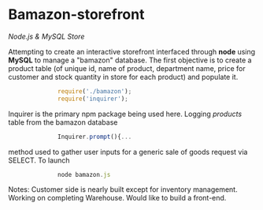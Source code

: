 # Bamazon-storefront
*Node.js &amp; MySQL Store*

Attempting to create an interactive storefront interfaced through **node** using **MySQL** to manage a "bamazon" database. 
The first objective is to create a product table (of unique id, name of product, department name, price for customer and stock quantity in store for each product) and populate it. 



``` javascript
              require('./bamazon');
              require('inquirer');
```
Inquirer is the primary npm package being used here. Logging *products* table from the bamazon database

``` javascript
              Inquirer.prompt(){...
```
method used to gather user inputs for a generic sale of goods request via SELECT. 
To launch
```javascript
              node bamazon.js
```
Notes: Customer side is nearly built except for inventory management. 
Working on completing Warehouse. 
Would like to build a front-end. 

